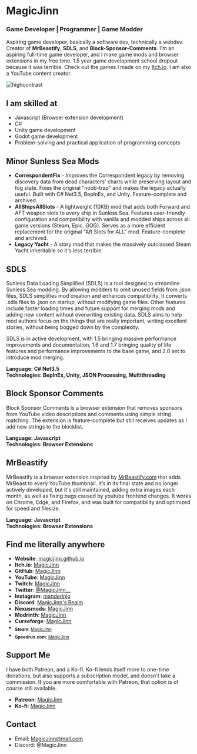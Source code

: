 # MagicJinn

### Game Developer | Programmer | Game Modder

Aspiring game developer, basically a software dev, technically a webdev. Creator of **MrBeastify**, **SDLS**, and **Block-Sponsor-Comments**. I'm an aspiring full-time game developer, and I make game mods and browser extensions in my free time. 1.5 year game development school dropout because it was terrible. Check out the games I made on my [Itch.io](https://magicjinn.itch.io/). I am also a YouTube content creator.

![highcontrast](https://github-readme-stats.vercel.app/api?username=MagicJinn&show_icons=true&count_private=true&theme=highcontrast&hide_rank=true)

## I am skilled at

- Javascript (Browser extension development)
- C#
- Unity game development
- Godot game development
- Problem-solving and practical application of programming concepts

## Minor Sunless Sea Mods

- **CorrespondentFix** - Improves the Correspondent legacy by removing discovery data from dead characters' charts while preserving layout and fog state. Fixes the original "noob-trap" and makes the legacy actually useful. Built with C# Net3.5, BepInEx, and Unity. Feature-complete and archived.
- **AllShipsAllSlots** - A lightweight (10KB) mod that adds both Forward and AFT weapon slots to every ship in Sunless Sea. Features user-friendly configuration and compatibility with vanilla and modded ships across all game versions (Steam, Epic, GOG). Serves as a more efficient replacement for the original "Aft Slots for ALL" mod. Feature-complete and archived.
- **Legacy Yacht** - A story mod that makes the massively outclassed Steam Yacht inheritable so it's less terrible.

## SDLS

Sunless Data Loading Simplified (SDLS) is a tool designed to streamline Sunless Sea modding. By allowing modders to omit unused fields from .json files, SDLS simplifies mod creation and enhances compatibility. It converts .sdls files to .json on startup, without modifying game files. Other features include faster loading times and future support for merging mods and adding new content without overwriting existing data. SDLS aims to help mod authors focus on the things that are really important, writing excellent stories, without being bogged down by the complexity.

SDLS is in active development, with 1.5 bringing massive performance improvements and documentation, 1.6 and 1.7 bringing quality of life features and performance improvements to the base game, and 2.0 set to introduce mod merging.

**Language: C# Net3.5**<br>
**Technologies: BepInEx, Unity, JSON Processing, Multithreading**

## Block Sponsor Comments

Block Sponsor Comments is a browser extension that removes sponsors from YouTube video descriptions and comments using simple string matching. The extension is feature-complete but still receives updates as I add new strings to the blocklist.

**Language: Javascript**<br>
**Technologies: Browser Extensions**

## MrBeastify

MrBeastify is a browser extension inspired by [MrBeastify.com](https://mrbeastify.com) that adds MrBeast to every YouTube thumbnail. It’s in its final state and no longer actively developed, but it's still maintained, adding extra images each month, as well as fixing bugs caused by youtube frontend changes. It works on Chrome, Edge, and Firefox, and was built for compatibility and optimized for speed and filesize.

**Language: Javascript**<br>
**Technologies: Browser Extensions**

## Find me literally anywhere

- **Website**: [magicjinn.github.io](https://magicjinn.github.io/MagicJinn/)
- **Itch.io**: [MagicJinn](https://magicjinn.itch.io/)
- **GitHub**: [MagicJinn](https://github.com/MagicJinn)
- **YouTube**: [MagicJinn](https://youtube.com/@magicjinn)
- **Twitch**: [MagicJinn](https://twitch.tv/magicjinn)
- **Twitter**: [@MagicJinn__](https://x.com/MagicJinn__)
- **Instagram**: [manderinjo](https://instagram.com/manderinjo/)
- **Discord**: [MagicJinn's Realm](https://discord.gg/bQvtauxXWp)
- **Nexusmods**: [MagicJinn](https://nexusmods.com/users/88893538)
- **Modrinth**: [MagicJinn](https://modrinth.com/user/MagicJinn)
- **Curseforge**: [MagicJinn](https://www.curseforge.com/members/magicjinn_/)
- <sub>**Steam**: [MagicJinn](https://steamcommunity.com/id/MagicJinn/)</sub>
- <sub>**Speedrun.com**: [MagicJinn](https://speedrun.com/user/MagicJinn)</sub>

## Support Me

I have both Patreon, and a Ko-fi. Ko-fi lends itself more to one-time donations, but also supports a subscription model, and doesn't take a commission. If you are more comfortable with Patreon, that option is of course still available.

- **Patreon**: [MagicJinn](https://patreon.com/MagicJinn)
- **Ko-fi**: [MagicJinn](https://ko-fi.com/magicjinn)

## Contact

- Email: [MagicJinn@mail.com](mailto:MagicJinn@mail.com)
- Discord: @MagicJinn
